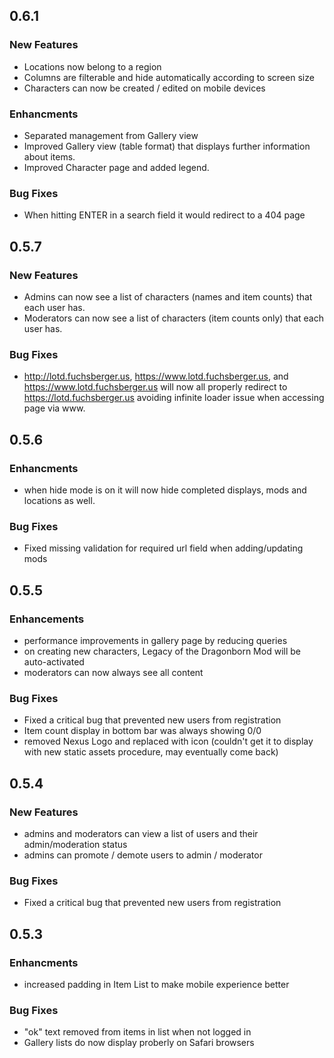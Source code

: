 ## 0.6.1

### New Features
  - Locations now belong to a region
  - Columns are filterable and hide automatically according to screen size
  - Characters can now be created / edited on mobile devices

### Enhancments
  - Separated management from Gallery view
  - Improved Gallery view (table format) that displays further information about items.
  - Improved Character page and added legend.

### Bug Fixes
  - When hitting ENTER in a search field it would redirect to a 404 page

## 0.5.7

### New Features
  - Admins can now see a list of characters (names and item counts) that each user has.
  - Moderators can now see a list of characters (item counts only) that each user has.

### Bug Fixes
  - http://lotd.fuchsberger.us, https://www.lotd.fuchsberger.us, and https://www.lotd.fuchsberger.us will now all properly redirect to https://lotd.fuchsberger.us avoiding infinite loader issue when accessing page via www.

## 0.5.6

### Enhancments
  - when hide mode is on it will now hide completed displays, mods and locations as well.

### Bug Fixes
  - Fixed missing validation for required url field when adding/updating mods

## 0.5.5

### Enhancements
  - performance improvements in gallery page by reducing queries
  - on creating new characters, Legacy of the Dragonborn Mod will be auto-activated
  - moderators can now always see all content

### Bug Fixes
  - Fixed a critical bug that prevented new users from registration
  - Item count display in bottom bar was always showing 0/0
  - removed Nexus Logo and replaced with icon (couldn't get it to display with new static assets procedure, may eventually come back)

## 0.5.4

### New Features
  - admins and moderators can view a list of users and their admin/moderation status
  - admins can promote / demote users to admin / moderator

### Bug Fixes
  - Fixed a critical bug that prevented new users from registration

## 0.5.3

### Enhancments
  - increased padding in Item List to make mobile experience better

### Bug Fixes
  - "ok" text removed from items in list when not logged in
  - Gallery lists do now display proberly on Safari browsers
